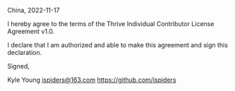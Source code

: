 China, 2022-11-17

I hereby agree to the terms of the Thrive Individual Contributor License
Agreement v1.0.

I declare that I am authorized and able to make this agreement and sign this
declaration.

Signed,

Kyle Young ispiders@163.com https://github.com/ispiders